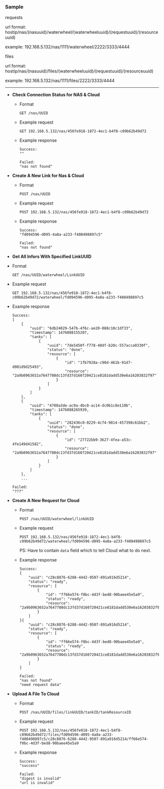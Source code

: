 ### Sample
requests<p>

url format:  hostip/nas/(nasuuid)/waterwheel/(waterwheeluuid)/(requestuuid)/(resourceuuid)<p>
example:  192.168.5.132/nas/1111/waterwheel/2222/3333/4444<p>

files<p>

url format:  hostip/nas/(nasuuid)/files/(waterwheeluuid)/(requestuuid)/(resourceuuid)<p>
example:  192.168.5.132/nas/1111/files/2222/3333/4444<p>

***

+ **Check Connection Status for NAS & Cloud**<p>
  - Format<p>
  `GET /nas/UUID`<p>
  
  - Example request<p>
  `GET 192.168.5.132/nas/456fe918-1872-4ec1-b4f8-c09b62b49d72`<p>
  
  - Example response<p>
    ```
    Success:
    ""

    Failed:
    "nas not found"
    ```

+ **Create A New Link for Nas & Cloud**<p>
  - Format<p>
    `POST /nas/UUID`<p>
  
  - Example request<p>
    `POST 192.168.5.132/nas/456fe918-1872-4ec1-b4f8-c09b62b49d72`<p>  
  
  - Example response<p>
    ```
    Success:
    "fd094596-d095-4a8a-a233-f408498897c5"

    Failed:
    "nas not found"
    ```
    
 + **Get All Infors With Specified LinkUUID**<p>
  - Format<p>
    `GET /nas/UUID/waterwheel/LinkUUID`<p>
  
  - Example request<p>
    `GET 192.168.5.132/nas/456fe918-1872-4ec1-b4f8-c09b62b49d72/waterwheel/fd094596-d095-4a8a-a233-f408498897c5`<p>
  
  - Example response<p>
    ```
    Success:
    [
        {
            "uuid": "6db24029-547b-4f6c-ae20-088c10c1df33",
            "timestamp": 1476088155207,
            "tanks": [
                {
                    "uuid": "7de5450f-f778-40df-b20c-557acca0330f",
                    "status": "done",
                    "resource": [
                        {
                            "id": "1fb7928a-c90d-461b-91d7-d081d9d25493",
                            "resource": "2a9b0963652a7647780dc13fd37d160720421ce8181dadd530e6a16203832f97"
                        }
                    ]
                }
            ]
        },
        {
            "uuid": "4708a3de-ac9a-4bc8-ac14-dc0b1c8e110b",
            "timestamp": 1476088265939,
            "tanks": [
                {
                    "uuid": "282436c0-0229-4c74-9814-457398c61bb2",
                    "status": "done",
                    "resource": [
                        {
                            "id": "27722bb9-3627-4fea-a53c-4fe149d41582",
                            "resource": "2a9b0963652a7647780dc13fd37d160720421ce8181dadd530e6a16203832f97"
                        }
                    ]
                }
            ]
        },
        ...

    Failed:
    "???"
    ```

+ **Create A New Request for Cloud**<p>
  - Format<p>
    `POST /nas/UUID/waterwheel/linkUUID`<p>
  
  - Example request<p>
    `POST 192.168.5.132/nas/456fe918-1872-4ec1-b4f8-c09b62b49d72/waterwheel/fd094596-d095-4a8a-a233-f408498897c5`<p>
    PS: Have to contain `data` field which to tell Cloud what to do next.
  
  - Example response<p>
    ```
    Success:
    {
        "uuid": "c28c8876-6288-4442-9507-891a916d5214",
        "status": "ready",
        "resource": [
            {
                "id": "ff66e574-f0bc-4d3f-bed8-90baee45e5a9",
                "status": "ready",
                "resource": "2a9b0963652a7647780dc13fd37d160720421ce8181dadd530e6a16203832f97"
            }
        ]
    }{
        "uuid": "c28c8876-6288-4442-9507-891a916d5214",
        "status": "ready",
        "resource": [
            {
                "id": "ff66e574-f0bc-4d3f-bed8-90baee45e5a9",
                "status": "ready",
                "resource": "2a9b0963652a7647780dc13fd37d160720421ce8181dadd530e6a16203832f97"
            }
        ]
    }

    Failed:
    "nas not found"
    "need request data"
    ```
    
+ **Upload A File To Cloud**<p>
  - Format<p>
    `POST /nas/UUID/files/linkUUID/tankID/tankResourceID`<p>
  
  - Example request<p>
    `POST 192.168.5.132/nas/456fe918-1872-4ec1-b4f8-c09b62b49d72/files/fd094596-d095-4a8a-a233-f408498897c5/c28c8876-6288-4442-9507-891a916d5214/ff66e574-f0bc-4d3f-bed8-90baee45e5a9`<p>
  
  - Example response<p>
    ```
    Success:
    "success"

    Failed:
    "digest is invalid"
    "url is invalid"
    ```
